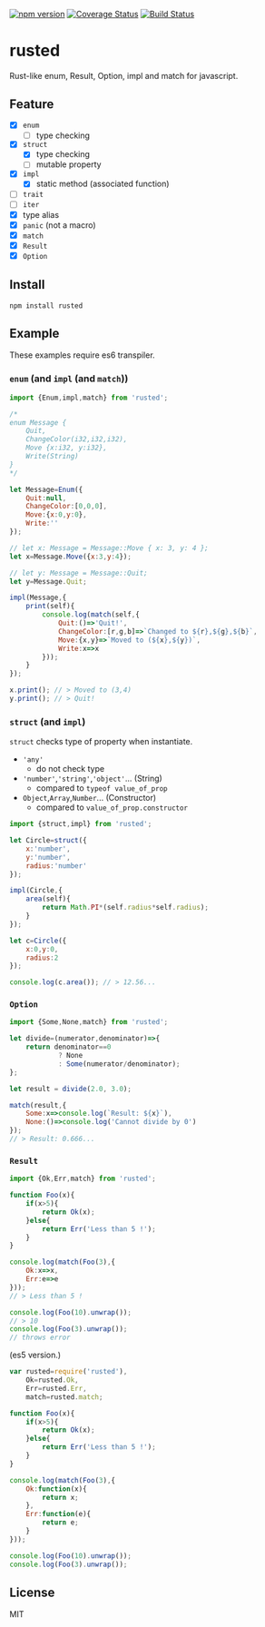 [![npm version](https://badge.fury.io/js/rusted.svg)](https://badge.fury.io/js/rusted)
[![Coverage Status](https://coveralls.io/repos/github/pocka/rusted/badge.svg?branch=master)](https://coveralls.io/github/pocka/rusted?branch=master)
[![Build Status](https://travis-ci.org/pocka/rusted.svg?branch=master)](https://travis-ci.org/pocka/rusted)

# rusted

Rust-like enum, Result, Option, impl and match for javascript.

## Feature
- [x] `enum`
	+ [ ] type checking
- [x] `struct`
	+ [x] type checking
	+ [ ] mutable property
- [x] `impl`
	- [x] static method (associated function)
- [ ] `trait`
- [ ] `iter`
- [x] type alias
- [x] `panic` (not a macro)
- [x] `match`
- [x] `Result`
- [x] `Option`

## Install
```
npm install rusted
```

## Example
These examples require es6 transpiler.

### `enum` (and `impl` (and `match`))
```javascript
import {Enum,impl,match} from 'rusted';

/*
enum Message {
	Quit,
	ChangeColor(i32,i32,i32),
	Move {x:i32, y:i32},
	Write(String)
}
*/

let Message=Enum({
	Quit:null,
	ChangeColor:[0,0,0],
	Move:{x:0,y:0},
	Write:''
});

// let x: Message = Message::Move { x: 3, y: 4 };
let x=Message.Move({x:3,y:4});

// let y: Message = Message::Quit;
let y=Message.Quit;

impl(Message,{
	print(self){
		console.log(match(self,{
			Quit:()=>'Quit!',
			ChangeColor:[r,g,b]=>`Changed to ${r},${g},${b}`,
			Move:{x,y}=>`Moved to (${x},${y})`,
			Write:x=>x
		}));
	}
});

x.print(); // > Moved to (3,4)
y.print(); // > Quit!
```

### `struct` (and `impl`)
`struct` checks type of property when instantiate.

+ `'any'`
	- do not check type
+ `'number'`,`'string'`,`'object'`... (String)
	- compared to `typeof value_of_prop`
+ `Object`,`Array`,`Number`... (Constructor)
	- compared to `value_of_prop.constructor`

```javascript
import {struct,impl} from 'rusted';

let Circle=struct({
	x:'number',
	y:'number',
	radius:'number'
});

impl(Circle,{
	area(self){
		return Math.PI*(self.radius*self.radius);
	}
});

let c=Circle({
	x:0,y:0,
	radius:2
});

console.log(c.area()); // > 12.56...
```

### `Option`
```javascript
import {Some,None,match} from 'rusted';

let divide=(numerator,denominator)=>{
	return denominator==0
			? None
			: Some(numerator/denominator);
};

let result = divide(2.0, 3.0);

match(result,{
	Some:x=>console.log(`Result: ${x}`),
	None:()=>console.log('Cannot divide by 0')
});
// > Result: 0.666...
```

### `Result`
```javascript
import {Ok,Err,match} from 'rusted';

function Foo(x){
	if(x>5){
		return Ok(x);
	}else{
		return Err('Less than 5 !');
	}
}

console.log(match(Foo(3),{
	Ok:x=>x,
	Err:e=>e
}));
// > Less than 5 !

console.log(Foo(10).unwrap());
// > 10
console.log(Foo(3).unwrap());
// throws error

```

(es5 version.)

```javascript
var rusted=require('rusted'),
	Ok=rusted.Ok,
	Err=rusted.Err,
	match=rusted.match;

function Foo(x){
	if(x>5){
		return Ok(x);
	}else{
		return Err('Less than 5 !');
	}
}

console.log(match(Foo(3),{
	Ok:function(x){
		return x;
	},
	Err:function(e){
		return e;
	}
}));

console.log(Foo(10).unwrap());
console.log(Foo(3).unwrap());
```

## License
MIT
